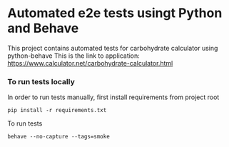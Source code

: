 # Automated e2e tests usingt Python and Behave

This project contains automated tests for carbohydrate calculator using python-behave
This is the link to application: https://www.calculator.net/carbohydrate-calculator.html

### To run tests locally

In order to run tests manually, first install requirements from project root

`pip install -r requirements.txt`

To run tests

`behave --no-capture --tags=smoke`
